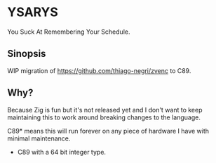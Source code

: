 YSARYS
======

You Suck At Remembering Your Schedule.


Sinopsis
--------

WIP migration of  https://github.com/thiago-negri/zvenc  to C89.


Why?
----

Because Zig is fun but it's not released yet and I don't want to keep
maintaining this to work around breaking changes to the language.

C89* means this will run forever on any piece of hardware I have with minimal
maintenance.

*  C89 with a 64 bit integer type.
